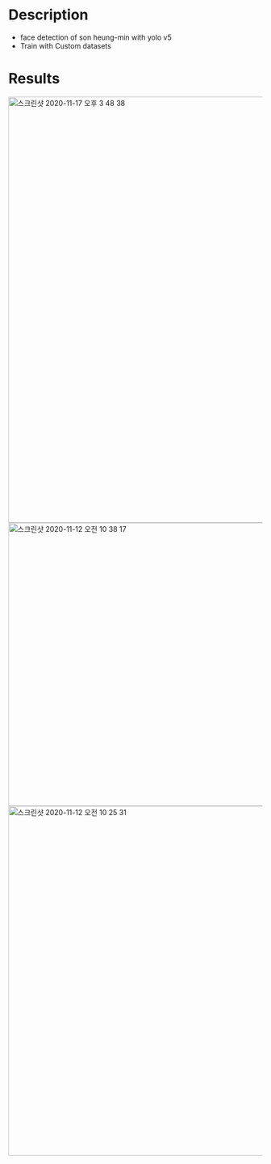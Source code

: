 # Description
- face detection of son heung-min with yolo v5
- Train with Custom datasets
# Results
<img width="842" alt="스크린샷 2020-11-17 오후 3 48 38" src="https://user-images.githubusercontent.com/53213397/99360530-11c22700-28f4-11eb-9a08-8ce468b2b813.png">
<img width="560" alt="스크린샷 2020-11-12 오전 10 38 17" src="https://user-images.githubusercontent.com/53213397/99360539-14bd1780-28f4-11eb-8b65-45517bc2fe6f.png">
<img width="691" alt="스크린샷 2020-11-12 오전 10 25 31" src="https://user-images.githubusercontent.com/53213397/99360550-1981cb80-28f4-11eb-83b6-9c04a69a67c5.png">

